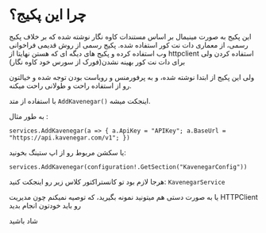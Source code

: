 ﻿
# چرا این پکیج؟

این پکیج به صورت مینیمال بر اساس مستندات کاوه نگار نوشته شده که بر خلاف پکیج رسمی، از معماری دات نت کور استفاده شده.
پکیج رسمی از روش قدیمی فراخوانی وب استفاده کرده و پکیج های دیگه ای که هستن نهایتا از httpclient استفاده کردن ولی برای دات نت کور بهینه نشدن(فورک از سورس خود کاوه نگار)

ولی این پکیج از ابتدا نوشته شده، و به پرفورمنس و روباست بودن توجه شده و خیالتون رو از استفاده راحت و طولانی راحت میکنه.

با استفاده از متد `AddKavenegar()` اینجکت میشه. 

به طور مثال :

`
services.AddKavenegar(a =>
            {
                a.ApiKey = "APIKey";
                a.BaseUrl = "https://api.kavenegar.com/v1";
            })
`

یا سکشن مربوط رو از اپ ستینگ بخونید:

`
services.AddKavenegar(configuration!.GetSection("KavenegarConfig"))
`

هرجا لازم بود تو کانستراکتور کلاس زیر رو اینجکت کنید:
`KavenegarService`

یا به صورت دستی هم میتونید نمونه بگیرید، که توصیه نمیکنم چون مدیریت HTTPClient رو باید خودتون انجام بدید 

شاد باشید
